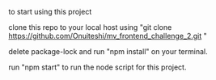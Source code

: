 to start using this project

clone this repo to your local host using "git clone https://github.com/Onuiteshi/mv_frontend_challenge_2.git "

delete package-lock and run "npm install" on your terminal.

run "npm start" to run the node script for this project.